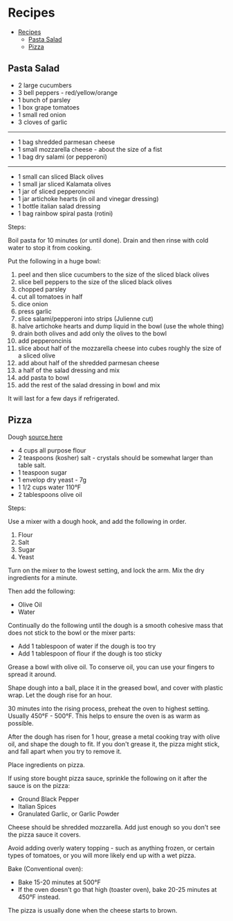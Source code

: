# Recipes

- [Recipes](#recipes)
	- [Pasta Salad](#pasta-salad)
	- [Pizza](#pizza)

## Pasta Salad

- 2 large cucumbers
- 3 bell peppers - red/yellow/orange
- 1 bunch of parsley
- 1 box grape tomatoes
- 1 small red onion
- 3 cloves of garlic

---

- 1 bag shredded parmesan cheese
- 1 small mozzarella cheese - about the size of a fist
- 1 bag dry salami (or pepperoni)

---

- 1 small can sliced Black olives
- 1 small jar sliced Kalamata olives
- 1 jar of sliced pepperoncini
- 1 jar artichoke hearts (in oil and vinegar dressing)
- 1 bottle italian salad dressing
- 1 bag rainbow spiral pasta (rotini)

Steps:

Boil pasta for 10 minutes (or until done). Drain and then rinse with cold water to stop it from cooking.

Put the following in a huge bowl:

1. peel and then slice cucumbers to the size of the sliced black olives
2. slice bell peppers to the size of the sliced black olives
3. chopped parsley
4. cut all tomatoes in half
5. dice onion
6. press garlic
7. slice salami/pepperoni into strips (Julienne cut)
8. halve artichoke hearts and dump liquid in the bowl (use the whole thing)
9. drain both olives and add only the olives to the bowl
10. add pepperoncinis
11. slice about half of the mozzarella cheese into cubes roughly the size of a sliced olive
12. add about half of the shredded parmesan cheese
13. a half of the salad dressing and mix
14. add pasta to bowl
15. add the rest of the salad dressing in bowl and mix

It will last for a few days if refrigerated.

## Pizza

Dough [source here](https://www.foodnetwork.com/recipes/bobby-flay/pizza-dough-recipe-1921714)

- 4 cups all purpose flour
- 2 teaspoons (kosher) salt - crystals should be somewhat larger than table salt.
- 1 teaspoon sugar
- 1 envelop dry yeast - 7g
- 1 1/2 cups water 110°F
- 2 tablespoons olive oil

Steps:

Use a mixer with a dough hook, and add the following in order.

1. Flour
2. Salt
3. Sugar
4. Yeast

Turn on the mixer to the lowest setting, and lock the arm.
Mix the dry ingredients for a minute.

Then add the following:

- Olive Oil
- Water

Continually do the following until the dough is a smooth cohesive mass that does not stick to the bowl or the mixer parts:

- Add 1 tablespoon of water if the dough is too try
- Add 1 tablespoon of flour if the dough is too sticky

Grease a bowl with olive oil. To conserve oil, you can use your fingers to spread it around.

Shape dough into a ball, place it in the greased bowl, and cover with plastic wrap. Let the dough rise for an hour.

30 minutes into the rising process, preheat the oven to highest setting. Usually 450°F - 500°F. This helps to ensure the oven is as warm as possible.

After the dough has risen for 1 hour, grease a metal cooking tray with olive oil, and shape the dough to fit. If you don't grease it, the pizza might stick, and fall apart when you try to remove it.

Place ingredients on pizza.

If using store bought pizza sauce, sprinkle the following on it after the sauce is on the pizza:

- Ground Black Pepper
- Italian Spices
- Granulated Garlic, or Garlic Powder

Cheese should be shredded mozzarella. Add just enough so you don't see the pizza sauce it covers.

Avoid adding overly watery topping - such as anything frozen, or certain types of tomatoes, or you will more likely end up with a wet pizza.

Bake (Conventional oven):

- Bake 15-20 minutes at 500°F
- If the oven doesn't go that high (toaster oven), bake 20-25 minutes at 450°F instead.

The pizza is usually done when the cheese starts to brown.
